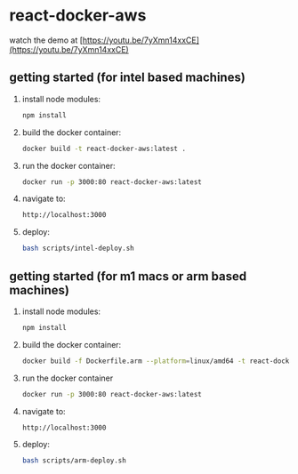 # react-docker-aws

watch the demo at [https://youtu.be/7yXmn14xxCE](https://youtu.be/7yXmn14xxCE)

## getting started (for intel based machines)
1. install node modules:

    ```sh
    npm install
    ```
    
2. build the docker container:

    ```sh
    docker build -t react-docker-aws:latest .
    ```

3. run the docker container:

    ```sh
    docker run -p 3000:80 react-docker-aws:latest
    ```

4. navigate to:

    ```sh
    http://localhost:3000
    ```

5. deploy:

    ```sh
    bash scripts/intel-deploy.sh
    ```

## getting started (for m1 macs or arm based machines)
1. install node modules:

    ```sh
    npm install
    ```
    
2. build the docker container:

    ```sh
    docker build -f Dockerfile.arm --platform=linux/amd64 -t react-docker-aws:latest .
    ```

3. run the docker container

    ```sh
    docker run -p 3000:80 react-docker-aws:latest
    ```

4. navigate to:

    ```sh
    http://localhost:3000
    ```

5. deploy:

    ```sh
    bash scripts/arm-deploy.sh
    ```
